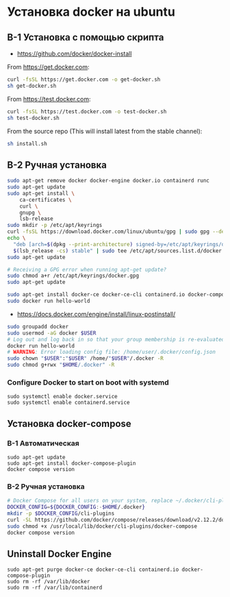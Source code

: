 # Установка docker на ubuntu

## В-1 Установка с помощью скрипта

- https://github.com/docker/docker-install

From https://get.docker.com:

```bash
curl -fsSL https://get.docker.com -o get-docker.sh
sh get-docker.sh
```

From https://test.docker.com:

```bash
curl -fsSL https://test.docker.com -o test-docker.sh
sh test-docker.sh
```

From the source repo (This will install latest from the stable channel):

```bash
sh install.sh
```

## В-2 Ручная установка

```bash
sudo apt-get remove docker docker-engine docker.io containerd runc
sudo apt-get update
sudo apt-get install \
    ca-certificates \
    curl \
    gnupg \
    lsb-release
sudo mkdir -p /etc/apt/keyrings
curl -fsSL https://download.docker.com/linux/ubuntu/gpg | sudo gpg --dearmor -o /etc/apt/keyrings/docker.gpg
echo \
  "deb [arch=$(dpkg --print-architecture) signed-by=/etc/apt/keyrings/docker.gpg] https://download.docker.com/linux/ubuntu \
  $(lsb_release -cs) stable" | sudo tee /etc/apt/sources.list.d/docker.list > /dev/null
sudo apt-get update

# Receiving a GPG error when running apt-get update?
sudo chmod a+r /etc/apt/keyrings/docker.gpg
sudo apt-get update

sudo apt-get install docker-ce docker-ce-cli containerd.io docker-compose-plugin
sudo docker run hello-world

```

- https://docs.docker.com/engine/install/linux-postinstall/

```bash
sudo groupadd docker
sudo usermod -aG docker $USER
# Log out and log back in so that your group membership is re-evaluated
docker run hello-world
# WARNING: Error loading config file: /home/user/.docker/config.json
sudo chown "$USER":"$USER" /home/"$USER"/.docker -R
sudo chmod g+rwx "$HOME/.docker" -R
```

### Configure Docker to start on boot with systemd

```
sudo systemctl enable docker.service
sudo systemctl enable containerd.service
```

## Установка docker-compose

### В-1 Автоматическая

```
sudo apt-get update
sudo apt-get install docker-compose-plugin
docker compose version
```

### В-2 Ручная установка

```bash
# Docker Compose for all users on your system, replace ~/.docker/cli-plugins with /usr/local/lib/docker/cli-plugins
DOCKER_CONFIG=${DOCKER_CONFIG:-$HOME/.docker}
mkdir -p $DOCKER_CONFIG/cli-plugins
curl -SL https://github.com/docker/compose/releases/download/v2.12.2/docker-compose-linux-x86_64 -o $DOCKER_CONFIG/cli-plugins/docker-compose
sudo chmod +x /usr/local/lib/docker/cli-plugins/docker-compose
docker compose version
```

## Uninstall Docker Engine

```
sudo apt-get purge docker-ce docker-ce-cli containerd.io docker-compose-plugin
sudo rm -rf /var/lib/docker
sudo rm -rf /var/lib/containerd
```
